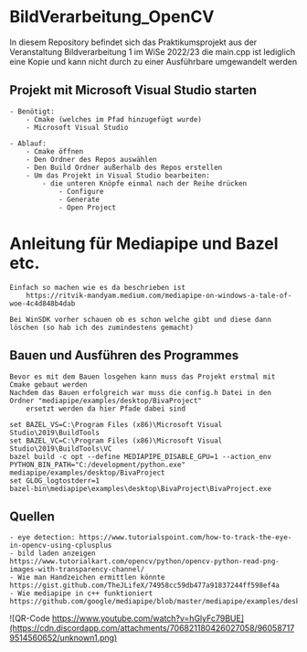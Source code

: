 # BildVerarbeitung_OpenCV
In diesem Repository befindet sich das Praktikumsprojekt aus der Veranstaltung Bildverarbeitung 1 im WiSe 2022/23
die main.cpp ist lediglich eine Kopie und kann nicht durch zu einer Ausführbare umgewandelt werden


## Projekt mit Microsoft Visual Studio starten
    - Benötigt:
        - Cmake (welches im Pfad hinzugefügt wurde)
        - Microsoft Visual Studio

    - Ablauf:
        - Cmake öffnen
        - Den Ordner des Repos auswählen
        - Den Build Ordner außerhalb des Repos erstellen
        - Um das Projekt in Visual Studio bearbeiten:
            - die unteren Knöpfe einmal nach der Reihe drücken
                - Configure
                - Generate
                - Open Project

# Anleitung für Mediapipe und Bazel etc.
    Einfach so machen wie es da beschrieben ist
        https://ritvik-mandyam.medium.com/mediapipe-on-windows-a-tale-of-woe-4c4d848b4dab

    Bei WinSDK vorher schauen ob es schon welche gibt und diese dann löschen (so hab ich des zumindestens gemacht)
    

## Bauen und Ausführen des Programmes

    Bevor es mit dem Bauen losgehen kann muss das Projekt erstmal mit Cmake gebaut werden
    Nachdem das Bauen erfolgreich war muss die config.h Datei in den Ordner "mediapipe/examples/desktop/BivaProject" 
        ersetzt werden da hier Pfade dabei sind

    set BAZEL_VS=C:\Program Files (x86)\Microsoft Visual Studio\2019\BuildTools
    set BAZEL_VC=C:\Program Files (x86)\Microsoft Visual Studio\2019\BuildTools\VC
    bazel build -c opt --define MEDIAPIPE_DISABLE_GPU=1 --action_env PYTHON_BIN_PATH="C:/development/python.exe" mediapipe/examples/desktop/BivaProject
    set GLOG_logtostderr=1
    bazel-bin\mediapipe\examples\desktop\BivaProject\BivaProject.exe

## Quellen
    - eye detection: https://www.tutorialspoint.com/how-to-track-the-eye-in-opencv-using-cplusplus
    - bild laden anzeigen https://www.tutorialkart.com/opencv/python/opencv-python-read-png-images-with-transparency-channel/
    - Wie man Handzeichen ermittlen könnte https://gist.github.com/TheJLifeX/74958cc59db477a91837244ff598ef4a
    - Wie mediapipe in c++ funktioniert https://github.com/google/mediapipe/blob/master/mediapipe/examples/desktop/demo_run_graph_main.cc


![QR-Code https://www.youtube.com/watch?v=hGlyFc79BUE](https://cdn.discordapp.com/attachments/706821180426027058/960587179514560652/unknown1.png)